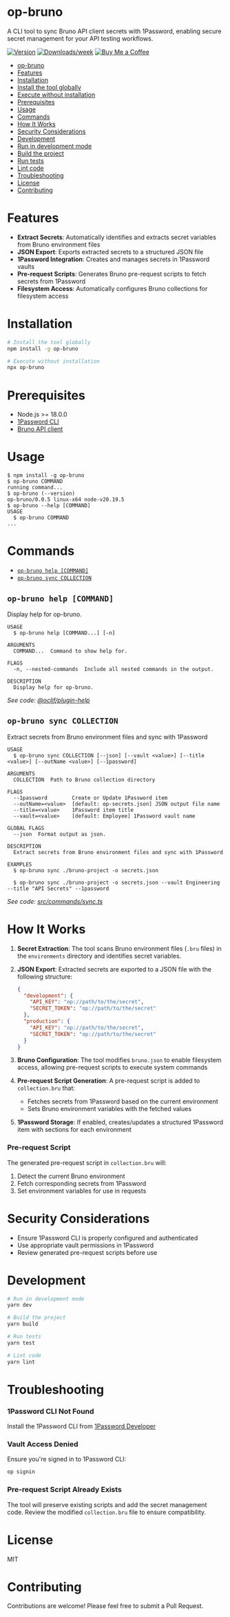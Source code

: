 # op-bruno

A CLI tool to sync Bruno API client secrets with 1Password, enabling secure secret management for your API testing workflows.

[![Version](https://img.shields.io/npm/v/op-bruno.svg)](https://npmjs.org/package/op-bruno)
[![Downloads/week](https://img.shields.io/npm/dw/op-bruno.svg)](https://npmjs.org/package/op-bruno)
[![Buy Me a Coffee](https://img.shields.io/badge/Buy%20Me%20a%20Coffee-Support%20Me-orange)](https://coff.ee/kai.nguyen)

<!-- toc -->
* [op-bruno](#op-bruno)
* [Features](#features)
* [Installation](#installation)
* [Install the tool globally](#install-the-tool-globally)
* [Execute without installation](#execute-without-installation)
* [Prerequisites](#prerequisites)
* [Usage](#usage)
* [Commands](#commands)
* [How It Works](#how-it-works)
* [Security Considerations](#security-considerations)
* [Development](#development)
* [Run in development mode](#run-in-development-mode)
* [Build the project](#build-the-project)
* [Run tests](#run-tests)
* [Lint code](#lint-code)
* [Troubleshooting](#troubleshooting)
* [License](#license)
* [Contributing](#contributing)
<!-- tocstop -->

# Features

- **Extract Secrets**: Automatically identifies and extracts secret variables from Bruno environment files
- **JSON Export**: Exports extracted secrets to a structured JSON file
- **1Password Integration**: Creates and manages secrets in 1Password vaults
- **Pre-request Scripts**: Generates Bruno pre-request scripts to fetch secrets from 1Password
- **Filesystem Access**: Automatically configures Bruno collections for filesystem access

# Installation

```bash
# Install the tool globally
npm install -g op-bruno

# Execute without installation
npx op-bruno
```

# Prerequisites

- Node.js >= 18.0.0
- [1Password CLI](https://developer.1password.com/docs/cli/get-started/)
- [Bruno API client](https://usebruno.com)

# Usage

<!-- usage -->
```sh-session
$ npm install -g op-bruno
$ op-bruno COMMAND
running command...
$ op-bruno (--version)
op-bruno/0.0.5 linux-x64 node-v20.19.5
$ op-bruno --help [COMMAND]
USAGE
  $ op-bruno COMMAND
...
```
<!-- usagestop -->

# Commands

<!-- commands -->
* [`op-bruno help [COMMAND]`](#op-bruno-help-command)
* [`op-bruno sync COLLECTION`](#op-bruno-sync-collection)

## `op-bruno help [COMMAND]`

Display help for op-bruno.

```
USAGE
  $ op-bruno help [COMMAND...] [-n]

ARGUMENTS
  COMMAND...  Command to show help for.

FLAGS
  -n, --nested-commands  Include all nested commands in the output.

DESCRIPTION
  Display help for op-bruno.
```

_See code: [@oclif/plugin-help](https://github.com/oclif/plugin-help/blob/v6.2.33/src/commands/help.ts)_

## `op-bruno sync COLLECTION`

Extract secrets from Bruno environment files and sync with 1Password

```
USAGE
  $ op-bruno sync COLLECTION [--json] [--vault <value>] [--title <value>] [--outName <value>] [--1password]

ARGUMENTS
  COLLECTION  Path to Bruno collection directory

FLAGS
  --1password        Create or Update 1Password item
  --outName=<value>  [default: op-secrets.json] JSON output file name
  --title=<value>    1Password item title
  --vault=<value>    [default: Employee] 1Password vault name

GLOBAL FLAGS
  --json  Format output as json.

DESCRIPTION
  Extract secrets from Bruno environment files and sync with 1Password

EXAMPLES
  $ op-bruno sync ./bruno-project -o secrets.json

  $ op-bruno sync ./bruno-project -o secrets.json --vault Engineering --title "API Secrets" --1password
```

_See code: [src/commands/sync.ts](https://github.com/kai-nguyen-aligent/op-bruno/blob/v0.0.5/src/commands/sync.ts)_
<!-- commandsstop -->

# How It Works

1. **Secret Extraction**: The tool scans Bruno environment files (`.bru` files) in the `environments` directory and identifies secret variables.

2. **JSON Export**: Extracted secrets are exported to a JSON file with the following structure:

   ```json
   {
     "development": {
       "API_KEY": "op://path/to/the/secret",
       "SECRET_TOKEN": "op://path/to/the/secret"
     },
     "production": {
       "API_KEY": "op://path/to/the/secret",
       "SECRET_TOKEN": "op://path/to/the/secret"
     }
   }
   ```

3. **Bruno Configuration**: The tool modifies `bruno.json` to enable filesystem access, allowing pre-request scripts to execute system commands

4. **Pre-request Script Generation**: A pre-request script is added to `collection.bru` that:
   - Fetches secrets from 1Password based on the current environment
   - Sets Bruno environment variables with the fetched values

5. **1Password Storage**: If enabled, creates/updates a structured 1Password item with sections for each environment

### Pre-request Script

The generated pre-request script in `collection.bru` will:

1. Detect the current Bruno environment
2. Fetch corresponding secrets from 1Password
3. Set environment variables for use in requests

# Security Considerations

- Ensure 1Password CLI is properly configured and authenticated
- Use appropriate vault permissions in 1Password
- Review generated pre-request scripts before use

# Development

```bash
# Run in development mode
yarn dev

# Build the project
yarn build

# Run tests
yarn test

# Lint code
yarn lint
```

# Troubleshooting

### 1Password CLI Not Found

Install the 1Password CLI from [1Password Developer](https://developer.1password.com/docs/cli/get-started/)

### Vault Access Denied

Ensure you're signed in to 1Password CLI:

```bash
op signin
```

### Pre-request Script Already Exists

The tool will preserve existing scripts and add the secret management code. Review the modified `collection.bru` file to ensure compatibility.

# License

MIT

# Contributing

Contributions are welcome! Please feel free to submit a Pull Request.
